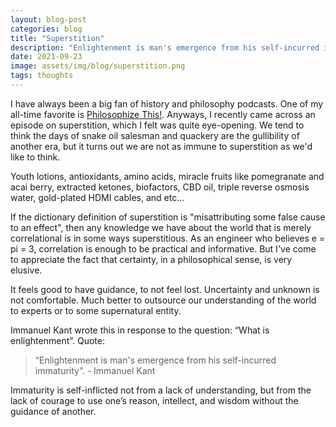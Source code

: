 ```yaml
---
layout: blog-post
categories: blog
title: "Superstition"
description: "Enlightenment is man's emergence from his self-incurred immaturity"
date: 2021-09-23
image: assets/img/blog/superstition.png
tags: thoughts
---
```


I have always been a big fan of history and philosophy podcasts. One of my all-time favorite is [Philosophize This!](https://www.philosophizethis.org/). Anyways, I recently came across an episode on superstition, which I felt was quite eye-opening. We tend to think the days of snake oil salesman and quackery are the gullibility of another era, but it turns out we are not as immune to superstition as we'd like to think.

Youth lotions, antioxidants, amino acids, miracle fruits like pomegranate and acai berry, extracted ketones, biofactors, CBD oil, triple reverse osmosis water, gold-plated HDMI cables, and etc...

If the dictionary definition of superstition is "misattributing some false cause to an effect", then any knowledge we have about the world that is merely correlational is in some ways superstitious. As an engineer who believes e = pi = 3, correlation is enough to be practical and informative. But I've come to appreciate the fact that certainty, in a philosophical sense, is very elusive.

It feels good to have guidance, to not feel lost. Uncertainty and unknown is not comfortable. Much better to outsource our understanding of the world to experts or to some supernatural entity. 

Immanuel Kant wrote this in response to the question: “What is enlightenment”. Quote: 

> “Enlightenment is man's emergence from his self-incurred immaturity”. - Immanuel Kant 

Immaturity is self-inflicted not from a lack of understanding, but from the lack of courage to use one’s reason, intellect, and wisdom without the guidance of another.







